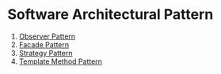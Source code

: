# Software Architectural Pattern

1. [Observer Pattern](https://github.com/farruhx/architect-patterns/tree/master/src/farruh/arch/hub/patterns/observer)
2. [Facade Pattern](https://github.com/farruhx/architect-patterns/tree/master/src/farruh/arch/hub/patterns/facade)
3. [Strategy Pattern](https://github.com/farruhx/architect-patterns/tree/master/src/farruh/arch/hub/patterns/strategy)
4. [Template Method Pattern]()
